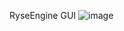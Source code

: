 RyseEngine GUI
![image](https://github.com/user-attachments/assets/ef8f2633-bf15-4b33-8da9-be20456eadf8)
